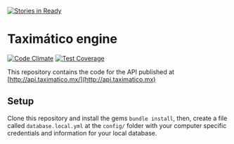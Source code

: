 [![Stories in Ready](https://badge.waffle.io/taximaticomx/taximatico_engine.png?label=ready&title=Ready)](https://waffle.io/taximaticomx/taximatico_engine)
# Taximático engine

[![Code Climate](https://codeclimate.com/github/taximaticomx/taximatico_engine/badges/gpa.svg)](https://codeclimate.com/github/taximaticomx/taximatico_engine)
[![Test Coverage](https://codeclimate.com/github/taximaticomx/taximatico_engine/badges/coverage.svg)](https://codeclimate.com/github/taximaticomx/taximatico_engine)

This repository contains the code for the API published at [http://api.taximatico.mx/](http://api.taximatico.mx)

## Setup

Clone this repository and install the gems `bundle install`, then,
create a file called `database.local.yml` at the `config/` folder with
your computer specific credentials and information for your local database.
